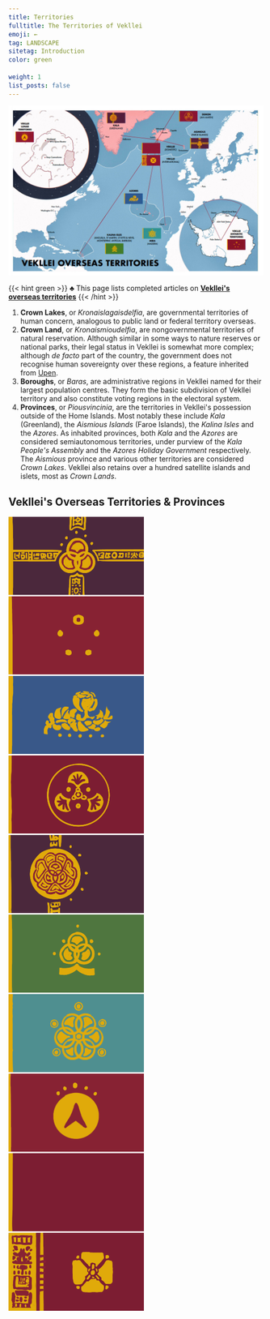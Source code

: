 ```yaml
---
title: Territories
fulltitle: The Territories of Vekllei
emoji: ←
tag: LANDSCAPE
sitetag: Introduction
color: green

weight: 1
list_posts: false
---
```

<style>
.markdown a {
color: var(--color-green);
}
.markdown a.anchor {
color: var(--color-green);
}
aside nav ul a {
color: var(--color-green);
}
#headerbox .emoji {
color: var(--color-green);
}
.markdown a:visited {
color: var(--color-green);

/* flags */
.row {
  display: flex;
  margin-left: auto;
  margin-right: auto;
}
.column {
  flex: 33.33%;
  padding: 5px;
}
@media (max-width: 1250px) {
  .row {
    display: none;
  }
}

}
</style>

![img](/images/territories.jpg)

{{< hint green >}}
♣ This page lists completed articles on [**Vekllei's**](/utopia/vekllei) [**overseas territories**](/utopia/vekllei/#administrative-divisions)
{{< /hint >}}

1. **Crown Lakes**, or *Kronaislagaisdelfia*, are governmental territories of human concern, analogous to public land or federal territory overseas.
2. **Crown Land**, or *Kronaismioudelfia*, are nongovernmental territories of natural reservation. Although similar in some ways to nature reserves or national parks, their legal status in Vekllei is somewhat more complex; although *de facto* part of the country, the government does not recognise human sovereignty over these regions, a feature inherited from [Upen](/utopia/vekllei/religion).
3. **Boroughs**, or *Baras*, are administrative regions in Vekllei named for their largest population centres. They form the basic subdivision of Vekllei territory and also constitute voting regions in the electoral system.
4. **Provinces**, or *Piousvincinia*, are the territories in Vekllei's possession outside of the Home Islands. Most notably these include *Kala* (Greenland), the *Aismious Islands* (Faroe Islands), the *Kalina Isles* and the *Azores*. As inhabited provinces, both *Kala* and the *Azores* are considered semiautonomous territories, under purview of the *Kala People's Assembly* and the *Azores Holiday Government* respectively. The *Aismious* province and various other territories are considered *Crown Lakes*. Vekllei also retains over a hundred satellite islands and islets, most as *Crown Lands*.

## Vekllei's Overseas Territories & Provinces

![img](/images/mastheads/flags/aismious.png)
![img](/images/mastheads/flags/antarctic.png)
![img](/images/mastheads/flags/azores.png)
![img](/images/mastheads/flags/demon.png)
![img](/images/mastheads/flags/kala.png)
![img](/images/mastheads/flags/kalina.png)
![img](/images/mastheads/flags/mira.png)
![img](/images/mastheads/flags/moon.png)
<a href="https://millmint.net/utopia/vekllei" rel="some text">![img](/images/mastheads/flags/vekllei-domestic.png)</a>
<a href="https://millmint.net/utopia/vekllei" rel="some text">![img](/images/mastheads/flags/vekllei-international.png)</a>
